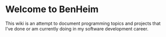 # Welcome to BenHeim

This wiki is an attempt to document programming topics and projects that I've done or am currently doing in my software development career.
